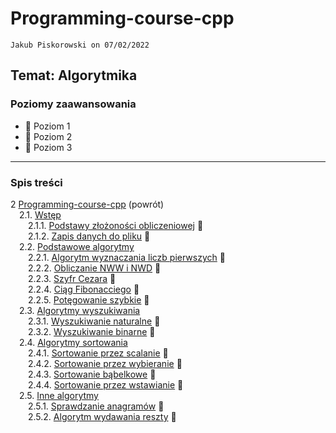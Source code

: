 # Programming-course-cpp

`Jakub Piskorowski on 07/02/2022`

## Temat: Algorytmika

### Poziomy zaawansowania

- &#x1F4D2; Poziom 1
- &#x1F4D7; Poziom 2
- &#x1F4D5; Poziom 3
  
---

### Spis treści

2 [Programming-course-cpp](/README.md) (powrót) \
&emsp;2.1. [Wstęp](2-1-wstep/README.md) \
&emsp;&emsp;2.1.1. [Podstawy złożoności obliczeniowej](2-1-wstep/2-1-01-zlozonosc-obliczeniowa/README.md) &#x1F4D2; \
&emsp;&emsp;2.1.2. [Zapis danych do pliku](2-1-wstep/2-1-02-zapis-do-pliku/README.md) &#x1F4D7; \
&emsp;2.2. [Podstawowe algorytmy](/2-algorytmika/2-2-podstawowe-algorytmy/README.md) \
&emsp;&emsp;2.2.1. [Algorytm wyznaczania liczb pierwszych](/2-algorytmika/2-2-podstawowe-algorytmy/2-2-01-liczby-pierwsze/README.md) &#x1F4D2; \
&emsp;&emsp;2.2.2. [Obliczanie NWW i NWD](/2-algorytmika/2-2-podstawowe-algorytmy/2-2-02-nww-nwd/README.md) &#x1F4D2; \
&emsp;&emsp;2.2.3. [Szyfr Cezara](/2-algorytmika/2-2-podstawowe-algorytmy/2-2-03-szyfr-cezara/README.md) &#x1F4D7; \
&emsp;&emsp;2.2.4. [Ciąg Fibonacciego](/2-algorytmika/2-2-podstawowe-algorytmy/2-2-04-ciag-fibonacciego/README.md) &#x1F4D2; \
&emsp;&emsp;2.2.5. [Potęgowanie szybkie](/2-algorytmika/2-2-podstawowe-algorytmy/2-2-05-potegowanie-szybkie/README.md) &#x1F4D7; \
&emsp;2.3. [Algorytmy wyszukiwania](2-3-algorytmy-wyszukiwania/README.md) \
&emsp;&emsp;2.3.1. [Wyszukiwanie naturalne](/2-algorytmika/2-3-algorytmy-wyszukiwania/2-3-01-wyszukiwanie-naturalne/README.md) &#x1F4D2; \
&emsp;&emsp;2.3.2. [Wyszukiwanie binarne](/2-algorytmika/2-3-algorytmy-wyszukiwania/2-3-02-wyszukiwanie-binarne/README.md) &#x1F4D7; \
&emsp;2.4. [Algorytmy sortowania](2-4-algorytmy-sortowania/README.md) \
&emsp;&emsp;2.4.1. [Sortowanie przez scalanie](/2-algorytmika/2-4-algorytmy-sortowania/2-4-01-sortowanie-przez-scalanie/README.md) &#x1F4D5; \
&emsp;&emsp;2.4.2. [Sortowanie przez wybieranie](/2-algorytmika/2-4-algorytmy-sortowania/2-4-02-sortowanie-przez-wybieranie/README.md) &#x1F4D5; \
&emsp;&emsp;2.4.3. [Sortowanie bąbelkowe](/2-algorytmika/2-4-algorytmy-sortowania/2-4-03-sortowanie-babelkowe/README.md) &#x1F4D5;\
&emsp;&emsp;2.4.4. [Sortowanie przez wstawianie](/2-algorytmika/2-4-algorytmy-sortowania/2-4-04-sortowanie-przez-wstawianie/README.md) &#x1F4D5; \
&emsp;2.5. [Inne algorytmy](2-5-inne-algorytmy/README.md) \
&emsp;&emsp;2.5.1. [Sprawdzanie anagramów](/2-algorytmika/2-5-inne-algorytmy/2-5-01-anagramy/README.md) &#x1F4D2; \
&emsp;&emsp;2.5.2. [Algorytm wydawania reszty](/2-algorytmika/2-5-inne-algorytmy/2-5-02-wydawanie-reszty/README.md) &#x1F4D2;
